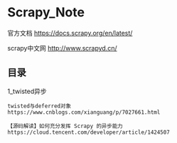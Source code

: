 # Scrapy_Note

官方文档  https://docs.scrapy.org/en/latest/

scrapy中文网  http://www.scrapyd.cn/

## 目录

1_twisted异步
```
twisted与deferred对象
https://www.cnblogs.com/xianguang/p/7027661.html

【源码解读】如何充分发挥 Scrapy 的异步能力
https://cloud.tencent.com/developer/article/1424507
```

